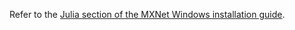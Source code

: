 Refer to the [Julia section of the MXNet Windows installation guide](get_started/windows_setup.html#install-the-mxnet-package-for-julia).
